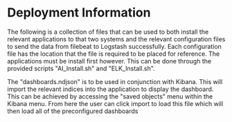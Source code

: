 # Deployment Information
The following is a collection of files that can be used to both install the relevant applications to that two systems and the relevant configuration files to send the data from filebeat to Logstash successfully. Each configuration file has the location that the file is required to be placed for reference. The applications must be install first however. This can be done through the provided scripts "AI_Install.sh" and "ELK_Install.sh".  

The "dashboards.ndjson" is to be used in conjunction with Kibana. This will import the relevant indices into the application to display the dashboard. This can be achieved by accessing the "saved objects" menu within the Kibana menu. From here the user can click import to load this file which will then load all of the preconfigured dashboards

